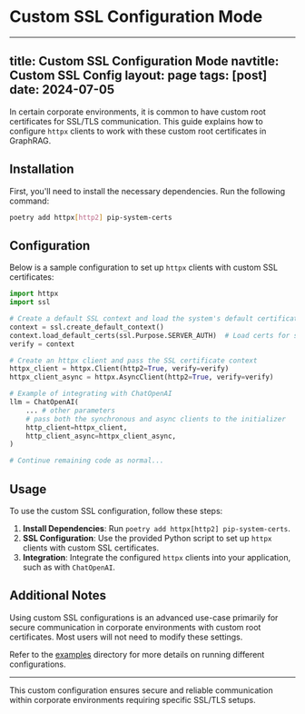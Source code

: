 # Custom SSL Configuration Mode

---
title: Custom SSL Configuration Mode
navtitle: Custom SSL Config
layout: page
tags: [post]
date: 2024-07-05
---

In certain corporate environments, it is common to have custom root certificates for SSL/TLS communication. This guide explains how to configure `httpx` clients to work with these custom root certificates in GraphRAG.

## Installation

First, you'll need to install the necessary dependencies. Run the following command:

```sh
poetry add httpx[http2] pip-system-certs
```

## Configuration

Below is a sample configuration to set up `httpx` clients with custom SSL certificates:

```python
import httpx
import ssl

# Create a default SSL context and load the system's default certificates
context = ssl.create_default_context()
context.load_default_certs(ssl.Purpose.SERVER_AUTH)  # Load certs for server authentication
verify = context

# Create an httpx client and pass the SSL certificate context
httpx_client = httpx.Client(http2=True, verify=verify)
httpx_client_async = httpx.AsyncClient(http2=True, verify=verify)

# Example of integrating with ChatOpenAI
llm = ChatOpenAI(
    ... # other parameters
    # pass both the synchronous and async clients to the initializer
    http_client=httpx_client,
    http_client_async=httpx_client_async,
)

# Continue remaining code as normal...
```

## Usage

To use the custom SSL configuration, follow these steps:

1. **Install Dependencies**: Run `poetry add httpx[http2] pip-system-certs`.
2. **SSL Configuration**: Use the provided Python script to set up `httpx` clients with custom SSL certificates.
3. **Integration**: Integrate the configured `httpx` clients into your application, such as with `ChatOpenAI`.

## Additional Notes

Using custom SSL configurations is an advanced use-case primarily for secure communication in corporate environments with custom root certificates. Most users will not need to modify these settings.

Refer to the [examples](https://github.com/microsoft/graphrag/blob/main/examples/) directory for more details on running different configurations.

---

This custom configuration ensures secure and reliable communication within corporate environments requiring specific SSL/TLS setups.
